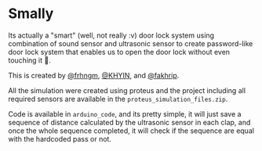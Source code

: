 # Smally

Its actually a "smart" (well, not really :v) door lock system using combination of sound sensor and ultrasonic sensor to create password-like door lock system that enables us to open the door lock without even touching it 🤯.

This is created by [@frhngm](https://github.com/frhngm), [@KHYIN](https://github.com/KHYIN31), and [@fakhrip](https://github.com/fakhrip).

All the simulation were created using proteus and the project including all required sensors are available in the `proteus_simulation_files.zip`.

Code is available in `arduino_code`, and its pretty simple, it will just save a sequence of distance calculated by the ultrasonic sensor in each clap, and once the whole sequence completed, it will check if the sequence are equal with the hardcoded pass or not.